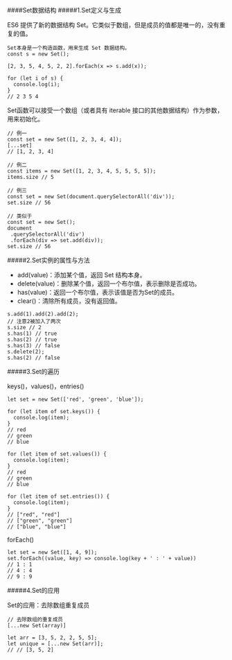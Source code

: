 ####Set数据结构
#####1.Set定义与生成
<p>
    ES6 提供了新的数据结构 Set。它类似于数组，但是成员的值都是唯一的，没有重复的值。
</p>

```
Set本身是一个构造函数，用来生成 Set 数据结构。
const s = new Set();

[2, 3, 5, 4, 5, 2, 2].forEach(x => s.add(x));

for (let i of s) {
  console.log(i);
}
// 2 3 5 4
```
<p>
    Set函数可以接受一个数组（或者具有 iterable 接口的其他数据结构）作为参数，用来初始化。
</p>

```
// 例一
const set = new Set([1, 2, 3, 4, 4]);
[...set]
// [1, 2, 3, 4]

// 例二
const items = new Set([1, 2, 3, 4, 5, 5, 5, 5]);
items.size // 5

// 例三
const set = new Set(document.querySelectorAll('div'));
set.size // 56

// 类似于
const set = new Set();
document
 .querySelectorAll('div')
 .forEach(div => set.add(div));
set.size // 56
```
#####2.Set实例的属性与方法
<ul>
    <li>add(value)：添加某个值，返回 Set 结构本身。</li>
    <li>delete(value)：删除某个值，返回一个布尔值，表示删除是否成功。</li>
    <li>has(value)：返回一个布尔值，表示该值是否为Set的成员。</li>
    <li>clear()：清除所有成员，没有返回值。</li>
</ul>

```
s.add(1).add(2).add(2);
// 注意2被加入了两次
s.size // 2
s.has(1) // true
s.has(2) // true
s.has(3) // false
s.delete(2);
s.has(2) // false
```

#####3.Set的遍历
<p>keys()，values()，entries()</p>

```
let set = new Set(['red', 'green', 'blue']);

for (let item of set.keys()) {
  console.log(item);
}
// red
// green
// blue

for (let item of set.values()) {
  console.log(item);
}
// red
// green
// blue

for (let item of set.entries()) {
  console.log(item);
}
// ["red", "red"]
// ["green", "green"]
// ["blue", "blue"]
```
<p>forEach()</p>

```
let set = new Set([1, 4, 9]);
set.forEach((value, key) => console.log(key + ' : ' + value))
// 1 : 1
// 4 : 4
// 9 : 9
```
<p></p>

#####4.Set的应用
<p>
    Set的应用：去除数组重复成员
</p>

```
// 去除数组的重复成员
[...new Set(array)]

let arr = [3, 5, 2, 2, 5, 5];
let unique = [...new Set(arr)];
// // [3, 5, 2]
```

